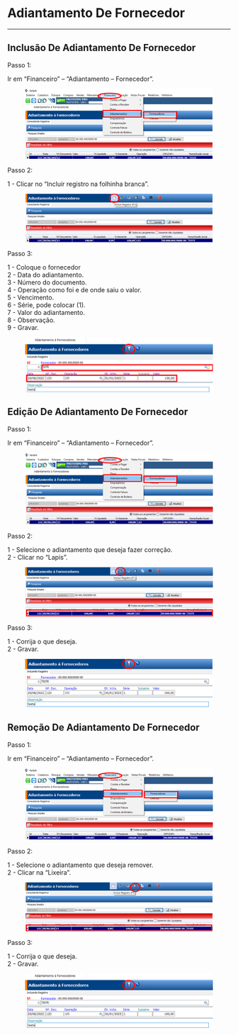# Adiantamento De Fornecedor

***

## Inclusão De Adiantamento De Fornecedor

Passo 1:

Ir em “Financeiro” – “Adiantamento – Fornecedor”.

<figure><img src="../../.gitbook/assets/image (11) (1) (1) (1) (1) (1) (1).png" alt=""><figcaption></figcaption></figure>

Passo 2:

1 - Clicar no “Incluir registro na folhinha branca”.

<figure><img src="../../.gitbook/assets/image (1) (1) (1) (1) (1) (1) (1) (1) (1) (1) (1).png" alt=""><figcaption></figcaption></figure>

Passo 3:

1 - Coloque o fornecedor\
2 - Data do adiantamento.\
3 - Número do documento.\
4 - Operação como foi e de onde saiu o valor.\
5 - Vencimento.\
6 - Série, pode colocar (1).\
7 - Valor do adiantamento.\
8 - Observação.\
9 - Gravar.

<figure><img src="../../.gitbook/assets/image (2) (1) (1) (1) (1) (1) (1) (1) (1) (1) (1).png" alt=""><figcaption></figcaption></figure>

## Edição De Adiantamento De Fornecedor

Passo 1:

Ir em “Financeiro” – “Adiantamento – Fornecedor”.

<figure><img src="../../.gitbook/assets/image (3) (1) (1) (1) (1) (1) (1) (1) (1) (1) (1).png" alt=""><figcaption></figcaption></figure>

Passo 2:

1 - Selecione o adiantamento que deseja fazer correção.\
2 - Clicar no “Lapis”.

<figure><img src="../../.gitbook/assets/image (4) (1) (1) (1) (1) (1) (1) (1) (1) (1).png" alt=""><figcaption></figcaption></figure>

Passo 3:

1 - Corrija o que deseja.\
2 - Gravar.

<figure><img src="../../.gitbook/assets/image (5) (1) (1) (1) (1) (1) (1) (1) (1) (1).png" alt=""><figcaption></figcaption></figure>

## Remoção De Adiantamento De Fornecedor

Passo 1:

Ir em “Financeiro” – “Adiantamento – Fornecedor”.

<figure><img src="../../.gitbook/assets/image (6) (1) (1) (1) (1) (1) (1) (1) (1) (1).png" alt=""><figcaption></figcaption></figure>

Passo 2:

1 - Selecione o adiantamento que deseja remover.\
2 - Clicar na “Lixeira”.

<figure><img src="../../.gitbook/assets/image (7) (1) (1) (1) (1) (1) (1) (1) (1) (1).png" alt=""><figcaption></figcaption></figure>

Passo 3:

1 - Corrija o que deseja.\
2 - Gravar.

<figure><img src="../../.gitbook/assets/image (308).png" alt=""><figcaption></figcaption></figure>
